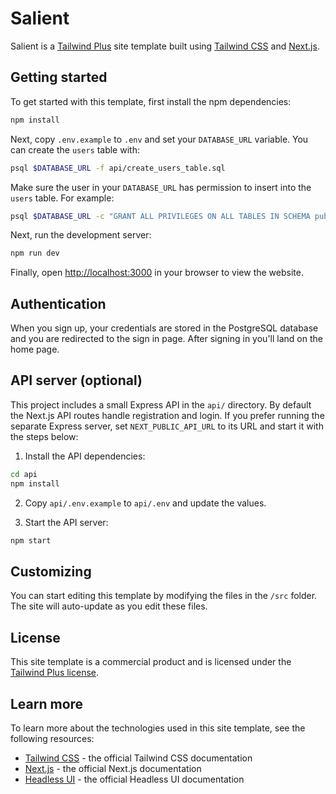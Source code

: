 # Salient

Salient is a [Tailwind Plus](https://tailwindcss.com/plus) site template built using [Tailwind CSS](https://tailwindcss.com) and [Next.js](https://nextjs.org).

## Getting started

To get started with this template, first install the npm dependencies:

```bash
npm install
```

Next, copy `.env.example` to `.env` and set your `DATABASE_URL` variable. You
can create the `users` table with:

```bash
psql $DATABASE_URL -f api/create_users_table.sql
```

Make sure the user in your `DATABASE_URL` has permission to insert into the
`users` table. For example:

```bash
psql $DATABASE_URL -c "GRANT ALL PRIVILEGES ON ALL TABLES IN SCHEMA public TO myuser"
```

Next, run the development server:

```bash
npm run dev
```

Finally, open [http://localhost:3000](http://localhost:3000) in your browser to view the website.
## Authentication

When you sign up, your credentials are stored in the PostgreSQL database and you are redirected to the sign in page. After signing in you'll land on the home page.


## API server (optional)

This project includes a small Express API in the `api/` directory. By default the Next.js
API routes handle registration and login. If you prefer running the separate Express
server, set `NEXT_PUBLIC_API_URL` to its URL and start it with the steps below:

1. Install the API dependencies:

```bash
cd api
npm install
```

2. Copy `api/.env.example` to `api/.env` and update the values.

3. Start the API server:

```bash
npm start
```

## Customizing

You can start editing this template by modifying the files in the `/src` folder. The site will auto-update as you edit these files.

## License

This site template is a commercial product and is licensed under the [Tailwind Plus license](https://tailwindcss.com/plus/license).

## Learn more

To learn more about the technologies used in this site template, see the following resources:

- [Tailwind CSS](https://tailwindcss.com/docs) - the official Tailwind CSS documentation
- [Next.js](https://nextjs.org/docs) - the official Next.js documentation
- [Headless UI](https://headlessui.dev) - the official Headless UI documentation

